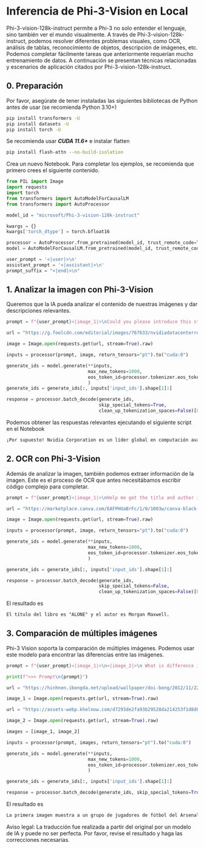 # **Inferencia de Phi-3-Vision en Local**

Phi-3-vision-128k-instruct permite a Phi-3 no solo entender el lenguaje, sino también ver el mundo visualmente. A través de Phi-3-vision-128k-instruct, podemos resolver diferentes problemas visuales, como OCR, análisis de tablas, reconocimiento de objetos, descripción de imágenes, etc. Podemos completar fácilmente tareas que anteriormente requerían mucho entrenamiento de datos. A continuación se presentan técnicas relacionadas y escenarios de aplicación citados por Phi-3-vision-128k-instruct.

## **0. Preparación**

Por favor, asegúrate de tener instaladas las siguientes bibliotecas de Python antes de usar (se recomienda Python 3.10+)

```bash
pip install transformers -U
pip install datasets -U
pip install torch -U
```

Se recomienda usar ***CUDA 11.6+*** e instalar flatten

```bash
pip install flash-attn --no-build-isolation
```

Crea un nuevo Notebook. Para completar los ejemplos, se recomienda que primero crees el siguiente contenido.

```python
from PIL import Image
import requests
import torch
from transformers import AutoModelForCausalLM
from transformers import AutoProcessor

model_id = "microsoft/Phi-3-vision-128k-instruct"

kwargs = {}
kwargs['torch_dtype'] = torch.bfloat16

processor = AutoProcessor.from_pretrained(model_id, trust_remote_code=True)
model = AutoModelForCausalLM.from_pretrained(model_id, trust_remote_code=True, torch_dtype="auto").cuda()

user_prompt = '<|user|>\n'
assistant_prompt = '<|assistant|>\n'
prompt_suffix = "<|end|>\n"
```

## **1. Analizar la imagen con Phi-3-Vision**

Queremos que la IA pueda analizar el contenido de nuestras imágenes y dar descripciones relevantes.

```python
prompt = f"{user_prompt}<|image_1|>\nCould you please introduce this stock to me?{prompt_suffix}{assistant_prompt}"

url = "https://g.foolcdn.com/editorial/images/767633/nvidiadatacenterrevenuefy2017tofy2024.png"

image = Image.open(requests.get(url, stream=True).raw)

inputs = processor(prompt, image, return_tensors="pt").to("cuda:0")

generate_ids = model.generate(**inputs, 
                              max_new_tokens=1000,
                              eos_token_id=processor.tokenizer.eos_token_id,
                              )
generate_ids = generate_ids[:, inputs['input_ids'].shape[1]:]

response = processor.batch_decode(generate_ids, 
                                  skip_special_tokens=True, 
                                  clean_up_tokenization_spaces=False)[0]
```

Podemos obtener las respuestas relevantes ejecutando el siguiente script en el Notebook

```txt
¡Por supuesto! Nvidia Corporation es un líder global en computación avanzada e inteligencia artificial (IA). La compañía diseña y desarrolla unidades de procesamiento gráfico (GPUs), que son aceleradores de hardware especializados utilizados para procesar y renderizar imágenes y videos. Las GPUs de Nvidia son ampliamente utilizadas en visualización profesional, centros de datos y videojuegos. La compañía también proporciona software y servicios para mejorar las capacidades de sus GPUs. Las tecnologías innovadoras de Nvidia tienen aplicaciones en diversas industrias, incluyendo automotriz, salud y entretenimiento. Las acciones de la compañía se cotizan públicamente y se pueden encontrar en las principales bolsas de valores.
```

## **2. OCR con Phi-3-Vision**

Además de analizar la imagen, también podemos extraer información de la imagen. Este es el proceso de OCR que antes necesitábamos escribir código complejo para completar.

```python
prompt = f"{user_prompt}<|image_1|>\nHelp me get the title and author information of this book?{prompt_suffix}{assistant_prompt}"

url = "https://marketplace.canva.com/EAFPHUaBrFc/1/0/1003w/canva-black-and-white-modern-alone-story-book-cover-QHBKwQnsgzs.jpg"

image = Image.open(requests.get(url, stream=True).raw)

inputs = processor(prompt, image, return_tensors="pt").to("cuda:0")

generate_ids = model.generate(**inputs, 
                              max_new_tokens=1000,
                              eos_token_id=processor.tokenizer.eos_token_id,
                              )

generate_ids = generate_ids[:, inputs['input_ids'].shape[1]:]

response = processor.batch_decode(generate_ids, 
                                  skip_special_tokens=False, 
                                  clean_up_tokenization_spaces=False)[0]
```

El resultado es

```txt
El título del libro es "ALONE" y el autor es Morgan Maxwell.
```

## **3. Comparación de múltiples imágenes**

Phi-3 Vision soporta la comparación de múltiples imágenes. Podemos usar este modelo para encontrar las diferencias entre las imágenes.

```python
prompt = f"{user_prompt}<|image_1|>\n<|image_2|>\n What is difference in this two images?{prompt_suffix}{assistant_prompt}"

print(f">>> Prompt\n{prompt}")

url = "https://hinhnen.ibongda.net/upload/wallpaper/doi-bong/2012/11/22/arsenal-wallpaper-free.jpg"

image_1 = Image.open(requests.get(url, stream=True).raw)

url = "https://assets-webp.khelnow.com/d7293de2fa93b29528da214253f1d8d0/news/uploads/2021/07/Arsenal-1024x576.jpg.webp"

image_2 = Image.open(requests.get(url, stream=True).raw)

images = [image_1, image_2]

inputs = processor(prompt, images, return_tensors="pt").to("cuda:0")

generate_ids = model.generate(**inputs, 
                              max_new_tokens=1000,
                              eos_token_id=processor.tokenizer.eos_token_id,
                              )

generate_ids = generate_ids[:, inputs['input_ids'].shape[1]:]

response = processor.batch_decode(generate_ids, skip_special_tokens=True, clean_up_tokenization_spaces=False)[0]
```

El resultado es

```txt
La primera imagen muestra a un grupo de jugadores de fútbol del Arsenal Football Club posando para una foto de equipo con sus trofeos, mientras que la segunda imagen muestra a un grupo de jugadores de fútbol del Arsenal Football Club celebrando una victoria con una gran multitud de fanáticos en el fondo. La diferencia entre las dos imágenes es el contexto en el que se tomaron las fotos, con la primera imagen enfocándose en el equipo y sus trofeos, y la segunda imagen capturando un momento de celebración y victoria.
```

Aviso legal: La traducción fue realizada a partir del original por un modelo de IA y puede no ser perfecta. Por favor, revise el resultado y haga las correcciones necesarias.